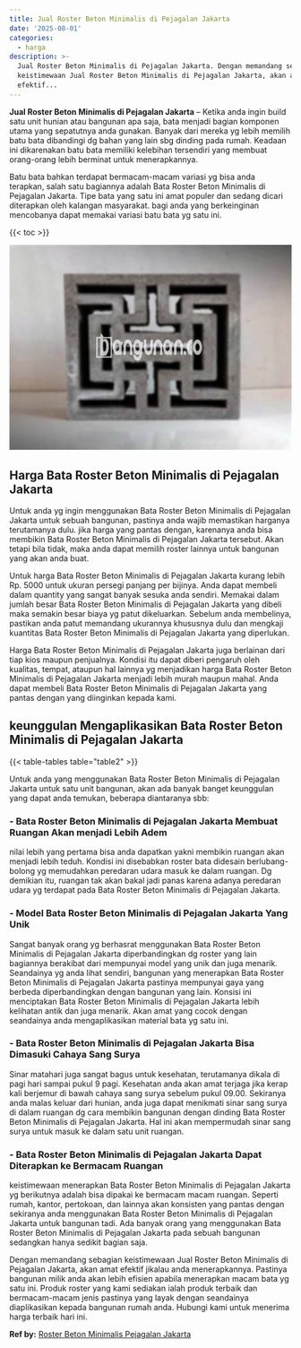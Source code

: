 ```yaml
---
title: Jual Roster Beton Minimalis di Pejagalan Jakarta
date: '2025-08-01'
categories:
  - harga
description: >-
  Jual Roster Beton Minimalis di Pejagalan Jakarta. Dengan memandang sebagian
  keistimewaan Jual Roster Beton Minimalis di Pejagalan Jakarta, akan amat
  efektif...
---
```


**Jual Roster Beton Minimalis di Pejagalan Jakarta** – Ketika anda ingin build satu unit hunian atau bangunan apa saja, bata menjadi bagian komponen utama yang sepatutnya anda gunakan. Banyak dari mereka yg lebih memilih batu bata dibandingi dg bahan yang lain sbg dinding pada rumah. Keadaan ini dikarenakan batu bata memiliki kelebihan tersendiri yang membuat orang-orang lebih berminat untuk menerapkannya.

Batu bata bahkan terdapat bermacam-macam variasi yg bisa anda terapkan, salah satu bagiannya adalah Bata Roster Beton Minimalis di Pejagalan Jakarta. Tipe bata yang satu ini amat populer dan sedang dicari diterapkan oleh kalangan masyarakat. bagi anda yang berkeinginan mencobanya dapat memakai variasi batu bata yg satu ini.

{{< toc >}}

![Jual Roster Beton Minimalis di Pejagalan Jakarta](/images/bata-roster-minimalis-06.png)

## Harga Bata Roster Beton Minimalis di Pejagalan Jakarta

Untuk anda yg ingin menggunakan Bata Roster Beton Minimalis di Pejagalan Jakarta untuk sebuah bangunan, pastinya anda wajib memastikan harganya terutamanya dulu. jika harga yang pantas dengan, karenanya anda bisa membikin Bata Roster Beton Minimalis di Pejagalan Jakarta tersebut. Akan tetapi bila tidak, maka anda dapat memilih roster lainnya untuk bangunan yang akan anda buat.

Untuk harga Bata Roster Beton Minimalis di Pejagalan Jakarta kurang lebih Rp. 5000 untuk ukuran persegi panjang per bijinya. Anda dapat membeli dalam quantity yang sangat banyak sesuka anda sendiri. Memakai dalam jumlah besar Bata Roster Beton Minimalis di Pejagalan Jakarta yang dibeli maka semakin besar biaya yg patut dikeluarkan. Sebelum anda membelinya, pastikan anda patut memandang ukurannya khususnya dulu dan mengkaji kuantitas Bata Roster Beton Minimalis di Pejagalan Jakarta yang diperlukan.

Harga Bata Roster Beton Minimalis di Pejagalan Jakarta juga berlainan dari tiap kios maupun penjualnya. Kondisi itu dapat diberi pengaruh oleh kualitas, tempat, ataupun hal lainnya yg menjadikan harga Bata Roster Beton Minimalis di Pejagalan Jakarta menjadi lebih murah maupun mahal. Anda dapat membeli Bata Roster Beton Minimalis di Pejagalan Jakarta yang pantas dengan yang diinginkan kepada kami.

## keunggulan Mengaplikasikan Bata Roster Beton Minimalis di Pejagalan Jakarta

{{< table-tables table="table2" >}}

Untuk anda yang menggunakan Bata Roster Beton Minimalis di Pejagalan Jakarta untuk satu unit bangunan, akan ada banyak banget keunggulan yang dapat anda temukan, beberapa diantaranya sbb:

### \- Bata Roster Beton Minimalis di Pejagalan Jakarta Membuat Ruangan Akan menjadi Lebih Adem

nilai lebih yang pertama bisa anda dapatkan yakni membikin ruangan akan menjadi lebih teduh. Kondisi ini disebabkan roster bata didesain berlubang-bolong yg memudahkan peredaran udara masuk ke dalam ruangan. Dg demikian itu, ruangan tak akan bakal jadi panas karena adanya peredaran udara yg terdapat pada Bata Roster Beton Minimalis di Pejagalan Jakarta.

### \- Model Bata Roster Beton Minimalis di Pejagalan Jakarta Yang Unik

Sangat banyak orang yg berhasrat menggunakan Bata Roster Beton Minimalis di Pejagalan Jakarta diperbandingkan dg roster yang lain bagiannya berakibat dari mempunyai model yang unik dan juga menarik. Seandainya yg anda lihat sendiri, bangunan yang menerapkan Bata Roster Beton Minimalis di Pejagalan Jakarta pastinya mempunyai gaya yang berbeda diperbandingkan dengan bangunan yang lain. Konsisi ini menciptakan Bata Roster Beton Minimalis di Pejagalan Jakarta lebih kelihatan antik dan juga menarik. Akan amat yang cocok dengan seandainya anda mengaplikasikan material bata yg satu ini.

### \- Bata Roster Beton Minimalis di Pejagalan Jakarta Bisa Dimasuki Cahaya Sang Surya

Sinar matahari juga sangat bagus untuk kesehatan, terutamanya dikala di pagi hari sampai pukul 9 pagi. Kesehatan anda akan amat terjaga jika kerap kali berjemur di bawah cahaya sang surya sebelum pukul 09.00. Sekiranya anda malas keluar dari hunian, anda juga dapat menikmati sinar sang surya di dalam ruangan dg cara membikin bangunan dengan dinding Bata Roster Beton Minimalis di Pejagalan Jakarta. Hal ini akan mempermudah sinar sang surya untuk masuk ke dalam satu unit ruangan.

### \- Bata Roster Beton Minimalis di Pejagalan Jakarta Dapat Diterapkan ke Bermacam Ruangan

keistimewaan menerapkan Bata Roster Beton Minimalis di Pejagalan Jakarta yg berikutnya adalah bisa dipakai ke bermacam macam ruangan. Seperti rumah, kantor, pertokoan, dan lainnya akan konsisten yang pantas dengan sekiranya anda menggunakan Bata Roster Beton Minimalis di Pejagalan Jakarta untuk bangunan tadi. Ada banyak orang yang menggunakan Bata Roster Beton Minimalis di Pejagalan Jakarta pada sebuah bangunan sedangkan hanya sedikit bagian saja.

Dengan memandang sebagian keistimewaan Jual Roster Beton Minimalis di Pejagalan Jakarta, akan amat efektif jikalau anda menerapkannya. Pastinya bangunan milik anda akan lebih efisien apabila menerapkan macam bata yg satu ini. Produk roster yang kami sediakan ialah produk terbaik dan bermacam-macam jenis pastinya yang layak dengan seandainya diaplikasikan kepada bangunan rumah anda. Hubungi kami untuk menerima harga terbaik hari ini.

**Ref by:** [Roster Beton Minimalis Pejagalan Jakarta](https://id.wikipedia.org/wiki/Roster)

